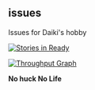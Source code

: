 ## issues

Issues for Daiki's hobby

[![Stories in Ready](https://badge.waffle.io/DaikiMaekawa/issues.svg?label=ready&title=Ready)](http://waffle.io/DaikiMaekawa/issues)

[![Throughput Graph](https://graphs.waffle.io/DaikiMaekawa/issues/throughput.svg)](https://waffle.io/DaikiMaekawa/issues/metrics)

**No huck No Life** 
